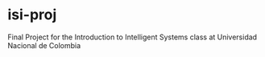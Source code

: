# isi-proj
Final Project for the Introduction to Intelligent Systems class at Universidad Nacional de Colombia
